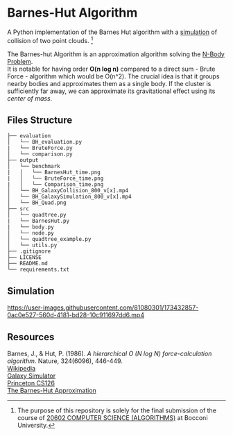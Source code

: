 # Barnes-Hut Algorithm
A Python implementation of the Barnes Hut algorithm with a [simulation](https://github.com/alessialin/BarnesHut/tree/main/output) of collision of two point clouds. [^1]

The Barnes-hut Algorithm is an approximation algorithm solving the [N-Body Problem](https://en.wikipedia.org/wiki/N-body_problem). <br />
It is notable for having order **O(n log n)** compared to a direct sum - Brute Force - algorithm which would be O(n^2). The crucial idea is that it groups nearby bodies and approximates them as a single body. If the cluster is sufficiently far away, we can approximate its gravitational effect using its _center of mass_.

## Files Structure
```
├── evaluation
│   └── BH_evaluation.py
|   └── BruteForce.py
│   └── comparison.py
├── output
│   └── benchmark
|   │   └── BarnesHut_time.png
|   │   └── BruteForce_time.png
|   │   └── Comparison_time.png
│   └── BH_GalaxyCollision_800_v[x].mp4
│   └── BH_GalaxySimulation_800_v[x].mp4
│   └── BH_Quad.png
├── src
│   └── quadtree.py
|   └── BarnesHut.py
|   └── body.py
│   └── node.py
│   └── quadtree_example.py
│   └── utils.py
├── .gitignore
├── LICENSE
├── README.md
└── requirements.txt
```

## Simulation


https://user-images.githubusercontent.com/81080301/173432857-0ac0e527-560d-4181-bd28-10c911697dd6.mp4


## Resources
Barnes, J., & Hut, P. (1986). _A hierarchical O (N log N) force-calculation algorithm_. Nature, 324(6096), 446-449. <br />
[Wikipedia](https://en.wikipedia.org/wiki/Barnes%E2%80%93Hut_simulation) <br />
[Galaxy Simulator](https://www.beltoforion.de/en/barnes-hut-galaxy-simulator/) <br />
[Princeton CS126](https://www.cs.princeton.edu/courses/archive/fall03/cs126/assignments/barnes-hut.html)<br />
[The Barnes-Hut Approximation](https://jheer.github.io/barnes-hut/)


[^1]: The purpose of this repository is solely for the final submission of the course of [20602 COMPUTER SCIENCE (ALGORITHMS)](https://didattica.unibocconi.it/ts/tsn_anteprima.php?cod_ins=20602&anno=2022&ordin=IR&IdPag=6625) at Bocconi University. 

